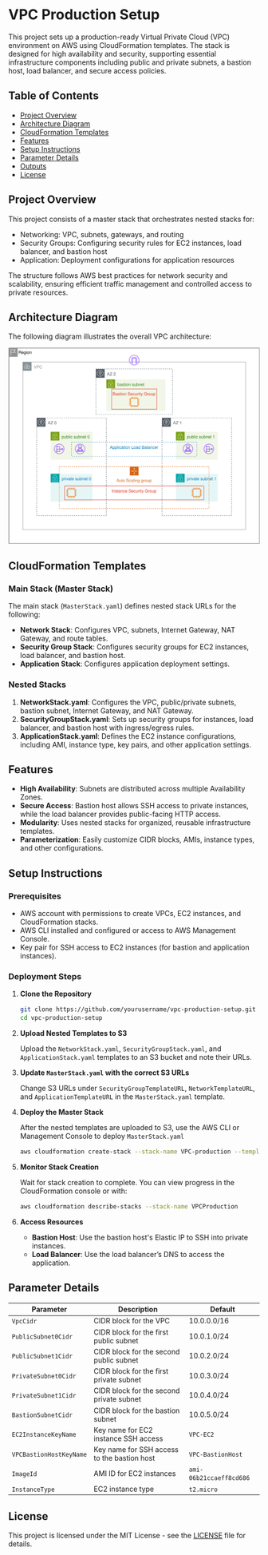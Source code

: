 
# VPC Production Setup

This project sets up a production-ready Virtual Private Cloud (VPC) environment on AWS using CloudFormation templates. The stack is designed for high availability and security, supporting essential infrastructure components including public and private subnets, a bastion host, load balancer, and secure access policies.

## Table of Contents
- [Project Overview](#project-overview)
- [Architecture Diagram](#architecture-diagram)
- [CloudFormation Templates](#cloudformation-templates)
- [Features](#features)
- [Setup Instructions](#setup-instructions)
- [Parameter Details](#parameter-details)
- [Outputs](#outputs)
- [License](#license)

## Project Overview

This project consists of a master stack that orchestrates nested stacks for:
- Networking: VPC, subnets, gateways, and routing
- Security Groups: Configuring security rules for EC2 instances, load balancer, and bastion host
- Application: Deployment configurations for application resources

The structure follows AWS best practices for network security and scalability, ensuring efficient traffic management and controlled access to private resources.

## Architecture Diagram

The following diagram illustrates the overall VPC architecture:

![VPC Architecture](VPC-production.svg)

## CloudFormation Templates

### Main Stack (Master Stack)
The main stack (`MasterStack.yaml`) defines nested stack URLs for the following:
- **Network Stack**: Configures VPC, subnets, Internet Gateway, NAT Gateway, and route tables.
- **Security Group Stack**: Configures security groups for EC2 instances, load balancer, and bastion host.
- **Application Stack**: Configures application deployment settings.

### Nested Stacks
1. **NetworkStack.yaml**: Configures the VPC, public/private subnets, bastion subnet, Internet Gateway, and NAT Gateway.
2. **SecurityGroupStack.yaml**: Sets up security groups for instances, load balancer, and bastion host with ingress/egress rules.
3. **ApplicationStack.yaml**: Defines the EC2 instance configurations, including AMI, instance type, key pairs, and other application settings.

## Features

- **High Availability**: Subnets are distributed across multiple Availability Zones.
- **Secure Access**: Bastion host allows SSH access to private instances, while the load balancer provides public-facing HTTP access.
- **Modularity**: Uses nested stacks for organized, reusable infrastructure templates.
- **Parameterization**: Easily customize CIDR blocks, AMIs, instance types, and other configurations.

## Setup Instructions

### Prerequisites
- AWS account with permissions to create VPCs, EC2 instances, and CloudFormation stacks.
- AWS CLI installed and configured or access to AWS Management Console.
- Key pair for SSH access to EC2 instances (for bastion and application instances).

### Deployment Steps

1. **Clone the Repository**
   ```bash
   git clone https://github.com/yourusername/vpc-production-setup.git
   cd vpc-production-setup
   ```

2. **Upload Nested Templates to S3**

   Upload the `NetworkStack.yaml`, `SecurityGroupStack.yaml`, and `ApplicationStack.yaml` templates to an S3 bucket and note their URLs. 

3. **Update `MasterStack.yaml` with the correct S3 URLs**

   Change S3 URLs under `SecurityGroupTemplateURL`, `NetworkTemplateURL`, and `ApplicationTemplateURL` in the `MasterStack.yaml` template.

3. **Deploy the Master Stack**

   After the nested templates are uploaded to S3, use the AWS CLI or Management Console to deploy `MasterStack.yaml`
   ```bash
   aws cloudformation create-stack --stack-name VPC-production --template-body file://MasterStack.yaml --parameters ParameterKey=VpcCidr,ParameterValue=10.0.0.0/16 ...
   ```

4. **Monitor Stack Creation**

   Wait for stack creation to complete. You can view progress in the CloudFormation console or with:
   ```bash
   aws cloudformation describe-stacks --stack-name VPCProduction
   ```

5. **Access Resources**
   - **Bastion Host**: Use the bastion host's Elastic IP to SSH into private instances.
   - **Load Balancer**: Use the load balancer’s DNS to access the application.

## Parameter Details

| Parameter                  | Description                                             | Default                |
|----------------------------|---------------------------------------------------------|------------------------|
| `VpcCidr`                  | CIDR block for the VPC                                  | 10.0.0.0/16           |
| `PublicSubnet0Cidr`        | CIDR block for the first public subnet                  | 10.0.1.0/24           |
| `PublicSubnet1Cidr`        | CIDR block for the second public subnet                 | 10.0.2.0/24           |
| `PrivateSubnet0Cidr`       | CIDR block for the first private subnet                 | 10.0.3.0/24           |
| `PrivateSubnet1Cidr`       | CIDR block for the second private subnet                | 10.0.4.0/24           |
| `BastionSubnetCidr`        | CIDR block for the bastion subnet                       | 10.0.5.0/24           |
| `EC2InstanceKeyName`       | Key name for EC2 instance SSH access                    | `VPC-EC2`             |
| `VPCBastionHostKeyName`    | Key name for SSH access to the bastion host             | `VPC-BastionHost`     |
| `ImageId`                  | AMI ID for EC2 instances                                | `ami-06b21ccaeff8cd686` |
| `InstanceType`             | EC2 instance type                                      | `t2.micro`            |


## License

This project is licensed under the MIT License - see the [LICENSE](LICENSE) file for details.
